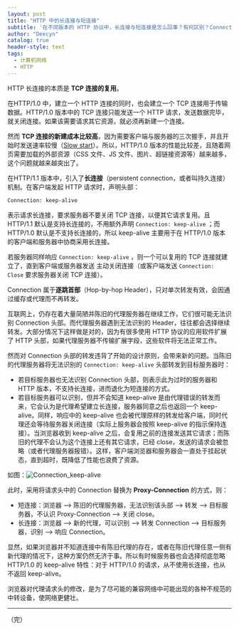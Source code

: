 ```yaml
---
layout: post
title: "HTTP 中的长连接与短连接"
subtitle: '在不同版本的 HTTP 协议中，长连接与短连接是怎么回事？有何区别？Connection 与 Proxy-Connection 头部有何关联？'
author: "Deecyn"
catalog: true
header-style: text
tags:
  - 计算机网络
  - HTTP
---
```


HTTP 长连接的本质是 **TCP 连接的复用**。

在HTTP/1.0 中，建立一个 HTTP 连接的同时，也会建立一个 TCP 连接用于传输数据。HTTP/1.0 版本中的 TCP 连接只能发送一个 HTTP 请求，发送数据完毕，就关闭连接。如果该需要请求其它资源，就必须再新建一个连接。

然而 **TCP 连接的新建成本比较高**，因为需要客户端与服务器的三次握手，并且开始时发送速率较慢（[Slow start](https://baike.baidu.com/item/%E6%85%A2%E5%90%AF%E5%8A%A8/8242395)）。所以，HTTP/1.0 版本的性能比较差，且随着网页需要加载的外部资源（CSS 文件、JS 文件、图片、超链接资源等）越来越多，这个问题就越来越突出了。

在HTTP/1.1 版本中，引入了**长连接**（persistent connection，或者叫持久连接）机制。在客户端发起 HTTP 请求时，声明头部：

```bash
Connection: keep-alive
```

表示请求长连接，要求服务器不要关闭 TCP 连接，以便其它请求复用。且 HTTP/1.1 默认是支持长连接的，不用额外声明 `Connection: keep-alive` ；而 HTTP/1.0 默认是不支持长连接的，所以 keep-alive 主要用于在 HTTP/1.0 版本的客户端和服务器中协商采用长连接。

若服务器同样响应 `Connection: keep-alive` ，则一个可以复用的 TCP 连接就建立了，直到客户端或服务器发送 主动关闭连接（或客户端发送 `Connection: Close` 要求服务器关闭 TCP 连接）。

Connection 属于**逐跳首部**（Hop-by-hop Header），只对单次转发有效，会因通过缓存或代理而不再转发。

互联网上，仍存在着大量简陋并陈旧的代理服务器在继续工作，它们很可能无法识别 Connection 头部。而代理服务器遇到无法识别的 Header，往往都会选择继续转发。大部分情况下这样做是对的，因为有很多使用 HTTP 协议的应用软件扩展了 HTTP 头部，如果代理服务器不传输扩展字段，这些软件将无法正常工作。

然而对 Connection 头部的转发违背了开始的设计原则，会带来新的问题。当陈旧的代理服务器将无法识别的 `Connection: keep-alive` 头部转发到目标服务器时：

- 若目标服务器也无法识别 Connection 头部，则表示此为过时的服务器和 HTTP 版本，不支持长连接，进而退化为短连接的方式。
- 若目标服务器可以识别，但并不会知道 keep-alive 是由代理错误的转发而来，它会认为是代理希望建立长连接，服务器同意之后也返回一个 keep-alive。同样，响应中的 keep-alive 也会被代理原样的转发给客户端，同时代理还会等待服务器关闭连接（实际上服务器会按照 keep-alive 的指示保持连接）。当浏览器收到 keep-alive 之后，会复用之前的连接发送其它请求；而陈旧的代理不会认为这个连接上还有其它请求，已经 close，发送的请求会被忽略（或者代理服务器报错）。这样，客户端浏览器和服务器会一直处于挂起状态，直到超时，既降低了性能也浪费了资源。

如图：![Connection_keep-alive](http://qn-img.deecyn.com/http%2FConnection_keep-alive.png)

此时，采用将请求头中的 Connection 替换为 **Proxy-Connection** 的方式，则：

- 短连接：浏览器 --> 陈旧的代理服务器，无法识别该头部 --> 转发 --> 目标服务器，不认识 Proxy-Connection --> 关闭 close。
- 长连接：浏览器 --> 新的代理，可以识别 --> 转发 Connection --> 目标服务器，识别 --> 响应 Connection。

显然，如果浏览器并不知道连接中有陈旧代理的存在，或者在陈旧代理任意一侧有新代理的情况下，这种方案仍然无济于事。所以有时候服务器也会选择彻底忽略 HTTP/1.0 的 keep-alive 特性：对于 HTTP/1.0 的请求，从不使用长连接，也从不返回 keep-alive。

浏览器对代理请求头的修改，是为了尽可能的兼容网络中可能出现的各种不规范的中转设备，使网络更健壮。

-----

（完）